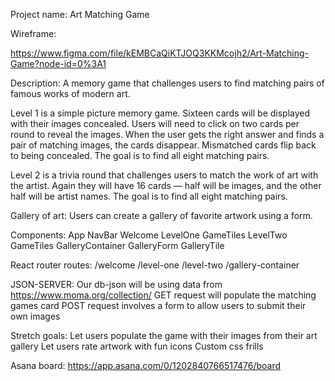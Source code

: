Project name:
Art Matching Game

Wireframe:

https://www.figma.com/file/kEMBCaQiKTJOQ3KKMcojh2/Art-Matching-Game?node-id=0%3A1

Description:
A memory game that challenges users to find matching pairs of famous works of modern art.

Level 1 is a simple picture memory game. Sixteen cards will be displayed with their images concealed. Users will need to click on two cards per round to reveal the images. When the user gets the right answer and finds a pair of matching images, the cards disappear. Mismatched cards flip back to being concealed. The goal is to find all eight matching pairs.

Level 2 is a trivia round that challenges users to match the work of art with the artist. Again they will have 16 cards — half will be images, and the other half will be artist names. The goal is to find all eight matching pairs.

Gallery of art: Users can create a gallery of favorite artwork using a form.

Components:
App
NavBar
Welcome
LevelOne
GameTiles
LevelTwo
GameTiles
GalleryContainer
GalleryForm
GalleryTile

React router routes:
/welcome
/level-one
/level-two
/gallery-container

JSON-SERVER:
Our db-json will be using data from https://www.moma.org/collection/
GET request will populate the matching games card
POST request involves a form to allow users to submit their own images

Stretch goals:
Let users populate the game with their images from their art gallery
Let users rate artwork with fun icons
Custom css frills

Asana board: https://app.asana.com/0/1202840766517476/board
